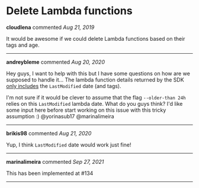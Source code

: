 # Delete Lambda functions

**cloudlena** commented *Aug 21, 2019*

It would be awesome if we could delete Lambda functions based on their tags and age.
<br />
***


**andreybleme** commented *Aug 20, 2020*

Hey guys, I want to help with this but I have some questions on how are we supposed to handle it... The lambda function details returned by the SDK [only includes](https://docs.aws.amazon.com/sdk-for-go/api/service/lambda/#Lambda.GetFunction) the `LastModified` date (and tags). 

I'm not sure if it would be clever to assume that the flag `--older-than 24h` relies on this `LastModified` lambda date.
What do you guys think? I'd like some input here before start working on this issue with this tricky assumption :)
@yorinasub17 @marinalimeira 
***

**brikis98** commented *Aug 21, 2020*

Yup, I think `LastModified` date would work just fine!
***

**marinalimeira** commented *Sep 27, 2021*

This has been implemented at #134 
***

